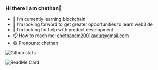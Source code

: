 ### Hi there I am chethan👋


- 🌱 I’m currently learning blockchain
- 👯 I’m looking forword to get greater opportunities to learn web3 de
- 🤔 I’m looking for help with product development
- 📫 How to reach me: chethancm2001kadur@gmail.com
- 😄 Pronouns: chethan



![Github stats](https://github-readme-stats.vercel.app/api?username=chethancm2001)

![ReadMe Card](https://github-readme-stats.vercel.app/api/pin/?username=chethancm2001&repo=devspace-hackathon)

